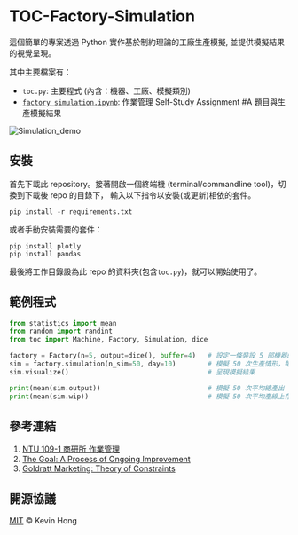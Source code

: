 # TOC-Factory-Simulation

這個簡單的專案透過 Python 實作基於制約理論的工廠生產模擬, 並提供模擬結果的視覺呈現。

其中主要檔案有：

* `toc.py`: 主要程式 (內含：機器、工廠、模擬類別)
* [`factory_simulation.ipynb`](https://nbviewer.jupyter.org/github/kevinkevin556/TOC-Factory-Simulation/blob/main/factory_simulation.ipynb): 作業管理 Self-Study Assignment #A 題目與生產模擬結果 


![Simulation_demo](https://i.imgur.com/hD5shyW.gif)

## 安裝

首先下載此 repository。接著開啟一個終端機 (terminal/commandline tool)，切換到下載後 repo 的目錄下，
輸入以下指令以安裝(或更新)相依的套件。

```Console
pip install -r requirements.txt
```

或者手動安裝需要的套件：

```Console
pip install plotly
pip install pandas
```

最後將工作目錄設為此 repo 的資料夾(包含`toc.py`)，就可以開始使用了。

## 範例程式

```Python
from statistics import mean
from random import randint
from toc import Machine, Factory, Simulation, dice

factory = Factory(n=5, output=dice(), buffer=4)   # 設定一條裝設 5 部機器的產線，機器隨機生產 1-6 個存貨，每部機器前(不包含首部機器)緩衝區堆存 4 份存貨
sim = factory.simulation(n_sim=50, day=10)        # 模擬 50 次生產情形，每次生產連續完成 10 輪 (10 天)
sim.visualize()                                   # 呈現模擬結果

print(mean(sim.output))                           # 模擬 50 次平均總產出
print(mean(sim.wip))                              # 模擬 50 次平均產線上存貨
```

## 參考連結

1. [NTU 109-1 商研所 作業管理](http://guo.ba.ntu.edu.tw/f4.htm)
2. [The Goal: A Process of Ongoing Improvement](https://www.amazon.com/Goal-Process-Ongoing-Improvement/dp/0884271951)
3. [Goldratt Marketing: Theory of Constraints](https://www.toc-goldratt.com/en)

## 開源協議

[MIT](https://opensource.org/licenses/MIT) © Kevin Hong
